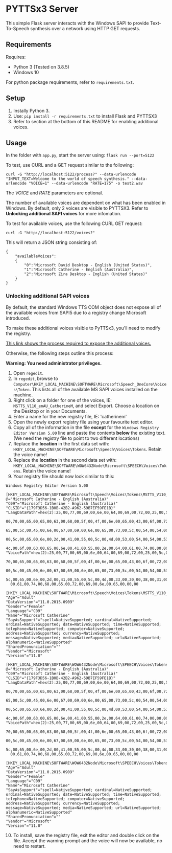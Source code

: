 # PYTTSx3 Server

This simple Flask server interacts with the Windows SAPI to provide Text-To-Speech synthesis over a network using HTTP GET requests.

## Requirements
Requires:
- Python 3 (Tested on 3.8.5)
- Windows 10

For python package requirements, refer to `requirements.txt`.

## Setup
1. Instally Python 3.
2. Use: `pip install -r requirements.txt` to install Flask and PYTTSX3
3. Refer to section at the bottom of this README for enabling additional voices.

## Usage
In the folder with `app.py`, start the server using:
`flask run --port=5122`

To test, use CURL and a GET request similar to the following:
```
curl -G "http://localhost:5122/process?" --data-urlencode "INPUT_TEXT=Welcome to the world of speech synthesis." --data-urlencode "VOICE=1" --data-urlencode "RATE=175" -o test2.wav
```
The _VOICE_ and _RATE_ parameters are optional. 

The number of available voices are dependent on what has been enabled in Windows. By default, only 2 voices are visible to PYTTSX3. Refer to **Unlocking additional SAPI voices** for more infomation.

To test for available voices, use the following CURL GET request:
```
curl -G "http://localhost:5122/voices?"
```
This will return a JSON string consisting of:
```
{
    "availableVoices":
    {
        "0":"Microsoft David Desktop - English (United States)",
        "1":"Microsoft Catherine - English (Australia)",
        "2":"Microsoft Zira Desktop - English (United States)"
    }
}
```

### Unlocking additional SAPI voices
By default, the standard Windows TTS COM object does not expose all of the available voices from SAPI5 due to a registry change Microsoft introduced.

To make these additional voices visible to PyTTSx3, you'll need to modify the registry.

[This link shows the process required to expose the additional voices.](https://www.ghacks.net/2018/08/11/unlock-all-windows-10-tts-voices-system-wide-to-get-more-of-them/)

 Otherwise, the following steps outline this process:

**Warning: You need administrator privileges.**

1. Open `regedit`.
2. In `regedit`, browse to `Computer\HKEY_LOCAL_MACHINE\SOFTWARE\Microsoft\Speech_OneCore\Voices\Token`. This lists all of the available MS SAPI voices installed on the machine.
3. Right click on a folder for one of the voices, IE: `MSTTS_V110_enAU_CatherineM`, and select Export. Choose a location on the Desktop or in your Documents.
4. Enter a name for the new registry file, IE: 'catherinem'
5. Open the newly export registry file using your favourite text editor.
6. Copy all of the information in the file **except** for the `Windows Registry Editor Version 5.00` line and paste the contents **below** the existing text. (We need the registry file to point to two different locations)
7. Replace the **location** in the first data set with:
`HKEY_LOCAL_MACHINE\SOFTWARE\Microsoft\Speech\Voices\Tokens`. Retain the voice name!
8. Replace the **location** in the second data set with:
`HKEY_LOCAL_MACHINE\SOFTWARE\WOW6432Node\Microsoft\SPEECH\Voices\Tokens`. Retain the voice name!
9. Your registry file should now look similar to this:
```
Windows Registry Editor Version 5.00

[HKEY_LOCAL_MACHINE\SOFTWARE\Microsoft\Speech\Voices\Tokens\MSTTS_V110_enAU_CatherineM]
@="Microsoft Catherine - English (Australia)"
"C09"="Microsoft Catherine - English (Australia)"
"CLSID"="{179F3D56-1B0B-42B2-A962-59B7EF59FE1B}"
"LangDataPath"=hex(2):25,00,77,00,69,00,6e,00,64,00,69,00,72,00,25,00,5c,00,53,\
  00,70,00,65,00,65,00,63,00,68,00,5f,00,4f,00,6e,00,65,00,43,00,6f,00,72,00,\
  65,00,5c,00,45,00,6e,00,67,00,69,00,6e,00,65,00,73,00,5c,00,54,00,54,00,53,\
  00,5c,00,65,00,6e,00,2d,00,41,00,55,00,5c,00,4d,00,53,00,54,00,54,00,53,00,\
  4c,00,6f,00,63,00,65,00,6e,00,41,00,55,00,2e,00,64,00,61,00,74,00,00,00
"VoicePath"=hex(2):25,00,77,00,69,00,6e,00,64,00,69,00,72,00,25,00,5c,00,53,00,\
  70,00,65,00,65,00,63,00,68,00,5f,00,4f,00,6e,00,65,00,43,00,6f,00,72,00,65,\
  00,5c,00,45,00,6e,00,67,00,69,00,6e,00,65,00,73,00,5c,00,54,00,54,00,53,00,\
  5c,00,65,00,6e,00,2d,00,41,00,55,00,5c,00,4d,00,33,00,30,00,38,00,31,00,43,\
  00,61,00,74,00,68,00,65,00,72,00,69,00,6e,00,65,00,00,00

[HKEY_LOCAL_MACHINE\SOFTWARE\Microsoft\Speech\Voices\Tokens\MSTTS_V110_enAU_CatherineM\Attributes]
"Age"="Adult"
"DataVersion"="11.0.2015.0909"
"Gender"="Female"
"Language"="C09"
"Name"="Microsoft Catherine"
"SayAsSupport"="spell=NativeSupported; cardinal=NativeSupported; ordinal=NativeSupported; date=NativeSupported; time=NativeSupported; telephone=NativeSupported; computer=NativeSupported; address=NativeSupported; currency=NativeSupported; message=NativeSupported; media=NativeSupported; url=NativeSupported; alphanumeric=NativeSupported"
"SharedPronunciation"=""
"Vendor"="Microsoft"
"Version"="11.0"

[HKEY_LOCAL_MACHINE\SOFTWARE\WOW6432Node\Microsoft\SPEECH\Voices\Tokens\MSTTS_V110_enAU_CatherineM]
@="Microsoft Catherine - English (Australia)"
"C09"="Microsoft Catherine - English (Australia)"
"CLSID"="{179F3D56-1B0B-42B2-A962-59B7EF59FE1B}"
"LangDataPath"=hex(2):25,00,77,00,69,00,6e,00,64,00,69,00,72,00,25,00,5c,00,53,\
  00,70,00,65,00,65,00,63,00,68,00,5f,00,4f,00,6e,00,65,00,43,00,6f,00,72,00,\
  65,00,5c,00,45,00,6e,00,67,00,69,00,6e,00,65,00,73,00,5c,00,54,00,54,00,53,\
  00,5c,00,65,00,6e,00,2d,00,41,00,55,00,5c,00,4d,00,53,00,54,00,54,00,53,00,\
  4c,00,6f,00,63,00,65,00,6e,00,41,00,55,00,2e,00,64,00,61,00,74,00,00,00
"VoicePath"=hex(2):25,00,77,00,69,00,6e,00,64,00,69,00,72,00,25,00,5c,00,53,00,\
  70,00,65,00,65,00,63,00,68,00,5f,00,4f,00,6e,00,65,00,43,00,6f,00,72,00,65,\
  00,5c,00,45,00,6e,00,67,00,69,00,6e,00,65,00,73,00,5c,00,54,00,54,00,53,00,\
  5c,00,65,00,6e,00,2d,00,41,00,55,00,5c,00,4d,00,33,00,30,00,38,00,31,00,43,\
  00,61,00,74,00,68,00,65,00,72,00,69,00,6e,00,65,00,00,00

[HKEY_LOCAL_MACHINE\SOFTWARE\WOW6432Node\Microsoft\SPEECH\Voices\Tokens\MSTTS_V110_enAU_CatherineM\Attributes]
"Age"="Adult"
"DataVersion"="11.0.2015.0909"
"Gender"="Female"
"Language"="C09"
"Name"="Microsoft Catherine"
"SayAsSupport"="spell=NativeSupported; cardinal=NativeSupported; ordinal=NativeSupported; date=NativeSupported; time=NativeSupported; telephone=NativeSupported; computer=NativeSupported; address=NativeSupported; currency=NativeSupported; message=NativeSupported; media=NativeSupported; url=NativeSupported; alphanumeric=NativeSupported"
"SharedPronunciation"=""
"Vendor"="Microsoft"
"Version"="11.0"
```
10. To install, save the registry file, exit the editor and double click on the file. Accept the warning prompt and the voice will now be available, no need to restart.
